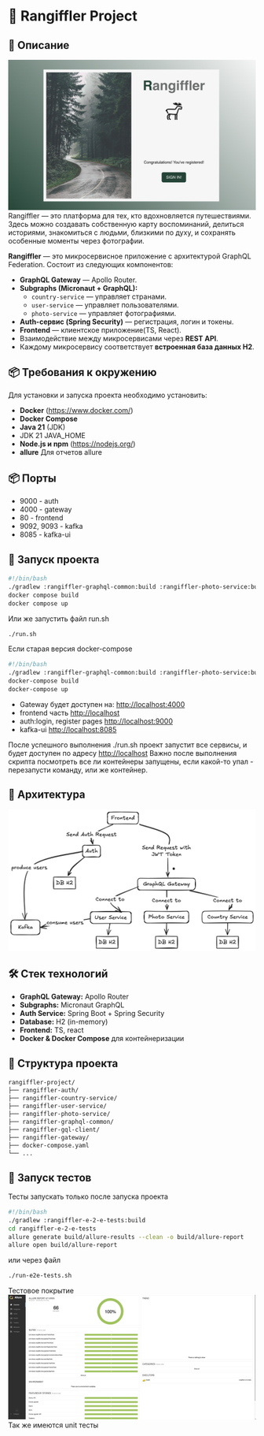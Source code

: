 
# 📘 Rangiffler Project

## 🧩 Описание

![Rangiffler](rangiffler.png)
Rangiffler — это платформа для тех, кто вдохновляется путешествиями. Здесь можно создавать собственную карту воспоминаний, делиться историями, знакомиться с людьми, близкими по духу, и сохранять особенные моменты через фотографии.

**Rangiffler** — это микросервисное приложение с архитектурой GraphQL Federation. Состоит из следующих компонентов:

- **GraphQL Gateway** — Apollo Router.
- **Subgraphs (Micronaut + GraphQL):**
  - `country-service` — управляет странами.
  - `user-service` — управляет пользователями.
  - `photo-service` — управляет фотографиями.
- **Auth-сервис (Spring Security)** — регистрация, логин и токены.
- **Frontend** — клиентское приложение(TS, React).
- Взаимодействие между микросервисами через **REST API**.
- Каждому микросервису соответствует **встроенная база данных H2**.

## 📦 Требования к окружению

Для установки и запуска проекта необходимо установить:
- **Docker** (https://www.docker.com/)
- **Docker Compose**
- **Java 21** (JDK)
- JDK 21 JAVA_HOME
- **Node.js и npm** (https://nodejs.org/)
- **allure** Для отчетов allure

## 📦 Порты

- 9000 - auth
- 4000 - gateway
- 80 - frontend
- 9092, 9093 - kafka
- 8085 - kafka-ui

## 🚀 Запуск проекта

```bash
#!/bin/bash
./gradlew :rangiffler-graphql-common:build :rangiffler-photo-service:build :rangiffler-user-service:build :rangiffler-country-service:build :rangiffler-auth:build
docker compose build
docker compose up
```
Или же запустить файл run.sh
```bash
./run.sh
```
Если старая версия docker-compose
```bash
#!/bin/bash
./gradlew :rangiffler-graphql-common:build :rangiffler-photo-service:build :rangiffler-user-service:build :rangiffler-country-service:build :rangiffler-auth:build
docker-compose build
docker-compose up
```

- Gateway будет доступен на: [http://localhost:4000](http://localhost:4000)
- frontend часть [http://localhost](http://localhost)
- auth:login, register pages  [http://localhost:9000](http://localhost:9000)
- kafka-ui  [http://localhost:8085](http://localhost:8085)

После успешного выполнения ./run.sh проект запустит все сервисы, и будет доступен по адресу [http://localhost](http://localhost)
Важно после выполнения скрипта посмотреть все ли контейнеры запущены, если какой-то упал - перезапусти команду, или же контейнер.

## 🧱 Архитектура

![Rangiffler Architecture](services.png)

## 🛠️ Стек технологий

- **GraphQL Gateway:** Apollo Router
- **Subgraphs:** Micronaut GraphQL
- **Auth Service:** Spring Boot + Spring Security
- **Database:** H2 (in-memory)
- **Frontend:** TS, react
- **Docker & Docker Compose** для контейнеризации

## 📂 Структура проекта

```
rangiffler-project/
├── rangiffler-auth/
├── rangiffler-country-service/
├── rangiffler-user-service/
├── rangiffler-photo-service/
├── rangiffler-graphql-common/
├── rangiffler-gql-client/
├── rangiffler-gateway/
├── docker-compose.yaml
└── ...
```

## 🚀 Запуск тестов
Тесты запускать только после запуска проекта
```bash
#!/bin/bash
./gradlew :rangiffler-e-2-e-tests:build
cd rangiffler-e-2-e-tests
allure generate build/allure-results --clean -o build/allure-report
allure open build/allure-report
```
или через файл
```bash
./run-e2e-tests.sh
```
Тестовое покрытие
![Rangiffler Tests](tests.png)
Так же имеются unit тесты

